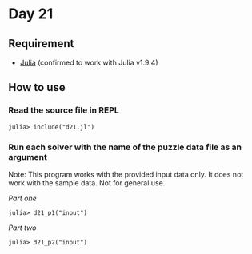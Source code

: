 # Day 21

## Requirement

* [Julia](https://julialang.org/) (confirmed to work with Julia v1.9.4)

## How to use

### Read the source file in REPL

```console
julia> include("d21.jl")
```

### Run each solver with the name of the puzzle data file as an argument

Note: This program works with the provided input data only.
It does not work with the sample data. Not for general use.

*Part one*

```console
julia> d21_p1("input")
```

*Part two*

```console
julia> d21_p2("input")
```
